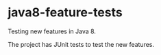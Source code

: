 # java8-feature-tests
Testing new features in Java 8.

The project has JUnit tests to test the new features.

